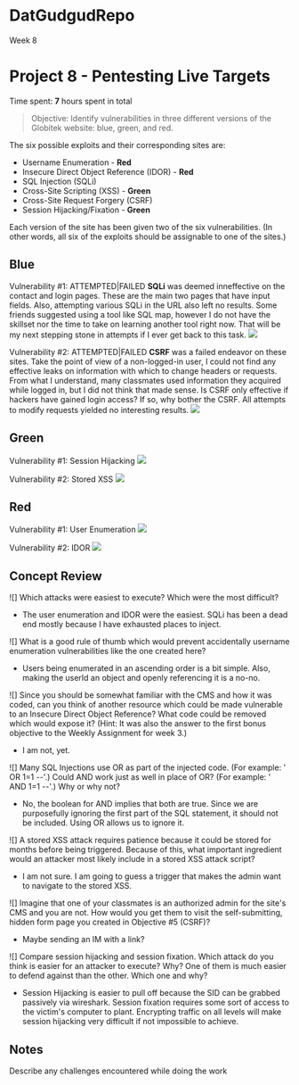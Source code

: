 # DatGudgudRepo
Week 8
# Project 8 - Pentesting Live Targets

Time spent: **7** hours spent in total

> Objective: Identify vulnerabilities in three different versions of the Globitek website: blue, green, and red.

The six possible exploits and their corresponding sites are:
* Username Enumeration - **Red**
* Insecure Direct Object Reference (IDOR) - **Red**
* SQL Injection (SQLi)
* Cross-Site Scripting (XSS) - **Green**
* Cross-Site Request Forgery (CSRF)
* Session Hijacking/Fixation - **Green**

Each version of the site has been given two of the six vulnerabilities. (In other words, all six of the exploits should be assignable to one of the sites.)

## Blue

Vulnerability #1: ATTEMPTED|FAILED
**SQLi** was deemed inneffective on the contact and login pages. These are the main two pages that have input fields. Also, attempting various SQLi in the URL also left no results. Some friends suggested using a tool like SQL map, however I do not have the skillset nor the time to take on learning another tool right now. That will be my next stepping stone in attempts if I ever get back to this task. 
![](https://i.giphy.com/media/A1SxC5HRrD3MY/giphy.gif)

Vulnerability #2: ATTEMPTED|FAILED
**CSRF** was a failed endeavor on these sites. Take the point of view of a non-logged-in user, I could not find any effective leaks on information with which to change headers or requests. From what I understand, many classmates used information they acquired while logged in, but I did not think that made sense. Is CSRF only effective if hackers have gained login access? If so, why bother the CSRF. All attempts to modify requests yielded no interesting results.
![](https://i.giphy.com/media/A1SxC5HRrD3MY/giphy.gif)


## Green

Vulnerability #1: Session Hijacking
![](https://raw.githubusercontent.com/trezzan/DatGudgudRepo/master/GreenHijack.gif)


Vulnerability #2: Stored XSS
![](https://raw.githubusercontent.com/trezzan/DatGudgudRepo/master/GreenXSS.gif)

## Red

Vulnerability #1: User Enumeration
![](https://raw.githubusercontent.com/trezzan/DatGudgudRepo/master/RedEnum.gif)

Vulnerability #2: IDOR
![](https://raw.githubusercontent.com/trezzan/DatGudgudRepo/master/RedIdor.gif)

## Concept Review

![] Which attacks were easiest to execute? Which were the most difficult?
* The user enumeration and IDOR were the easiest. SQLi has been a dead end mostly because I have exhausted places to inject. 

 ![] What is a good rule of thumb which would prevent accidentally username enumeration vulnerabilities like the one created here?
 * Users being enumerated in an ascending order is a bit simple. Also, making the userId an object and openly referencing it is a no-no.

![] Since you should be somewhat familiar with the CMS and how it was coded, can you think of another resource which could be made vulnerable to an Insecure Direct Object Reference? What code could be removed which would expose it? (Hint: It was also the answer to the first bonus objective to the Weekly Assignment for week 3.)
* I am not, yet. 

![] Many SQL Injections use OR as part of the injected code. (For example: ' OR 1=1 --'.) Could AND work just as well in place of OR? (For example: ' AND 1=1 --'.) Why or why not?
* No, the boolean for AND implies that both are true. Since we are purposefully ignoring the first part of the SQL statement, it should not be included. Using OR allows us to ignore it. 

![] A stored XSS attack requires patience because it could be stored for months before being triggered. Because of this, what important ingredient would an attacker most likely include in a stored XSS attack script?
* I am not sure. I am going to guess a trigger that makes the admin want to navigate to the stored XSS.

![]  Imagine that one of your classmates is an authorized admin for the site's CMS and you are not. How would you get them to visit the self-submitting, hidden form page you created in Objective #5 (CSRF)?
* Maybe sending an IM with a link?

![]  Compare session hijacking and session fixation. Which attack do you think is easier for an attacker to execute? Why? One of them is much easier to defend against than the other. Which one and why?
* Session Hijacking is easier to pull off because the SID can be grabbed passively via wireshark. Session fixation requires some sort of access to the victim's computer to plant. Encrypting traffic on all levels will make session hijacking very difficult if not impossible to achieve. 

## Notes

Describe any challenges encountered while doing the work

